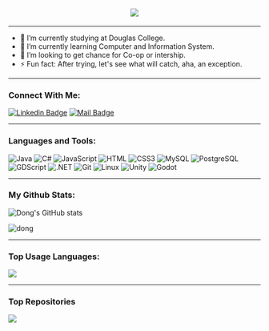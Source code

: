 <h1 align="center">
  <a href="https://git.io/typing-svg">
    <img src="https://readme-typing-svg.herokuapp.com/?lines=Hello,+There!+👋;This+is+Dong+Zhang....;Nice+to+meet+you!&center=true&size=30">
  </a>
</h1>

<!-- ![](https://komarev.com/ghpvc/?username=nortHades&color=brightgreen) -->

---

- 🔭 I’m currently studying at Douglas College.<br>
- 🌱 I’m currently learning Computer and Information System.<br>
- 👯 I’m looking to get chance for Co-op or intership.<br>
- ⚡ Fun fact: After trying, let's see what will catch, aha, an exception.<br>
<!-- - 📫 How to reach me: domcheung018@gmail.com<br> -->


---

### Connect With Me:
[![Linkedin Badge](https://img.shields.io/badge/LinkedIn-0077B5?style=for-the-badge&logo=linkedin&logoColor=white)](https://www.linkedin.com/in/dong-zhang-55305932b/)
[![Mail Badge](https://img.shields.io/badge/Gmail-D14836?style=for-the-badge&logo=gmail&logoColor=white)](mailto:domcheung018@gmail.com)

---

### Languages and Tools:
![Java](https://img.shields.io/badge/Java-ED8B00?style=flat-square&logo=openjdk&logoColor=white)
![C#](https://img.shields.io/badge/C%23-239120?style=flat-square&logo=c-sharp&logoColor=white)
![JavaScript](https://img.shields.io/badge/JavaScript-F7DF1E?style=flat-square&logo=javascript&logoColor=black)
![HTML](https://img.shields.io/badge/HTML5-E34F26?style=flat-square&logo=html5&logoColor=white)
![CSS3](https://img.shields.io/badge/CSS3-1572B6?style=flat-square&logo=css3&logoColor=white)
![MySQL](https://img.shields.io/badge/MySQL-005C84?style=flat-square&logo=mysql&logoColor=white)
![PostgreSQL](https://img.shields.io/badge/PostgreSQL-31658D?style=flastic&logo=PostgreSQL&logoColor=white)
![GDScript](https://img.shields.io/badge/GDScript-478CBF?style=flat-square&logo=godot-engine&logoColor=white)
![.NET](https://img.shields.io/badge/.NET-512BD4?style=flat-square&logo=dotnet&logoColor=white)
![Git](https://img.shields.io/badge/Git-F05032?style=flat-square&logo=git&logoColor=white)
![Linux](https://img.shields.io/badge/Linux-FCC624?style=flat-square&logo=linux&logoColor=black)
![Unity](https://img.shields.io/badge/Unity-000000?style=flat-square&logo=unity&logoColor=white)
![Godot](https://img.shields.io/badge/Godot-478CBF?style=flat-square&logo=godot-engine&logoColor=white)

---

### My Github Stats:
<p>
  <img align="center" src="https://github-readme-stats.vercel.app/api?username=nortHades&count_private=true&hide=stars,prs&show_icons=true&theme=radical" alt="Dong's GitHub stats" />
</p>
<p>
  <img align="center" src="https://github-readme-streak-stats.herokuapp.com/?user=nortHades&theme=dark" alt="dong" />
</p>

<!--[![Dong's GitHub stats](https://github-readme-stats.vercel.app/api?username=nortHades&count_private=true&hide=stars,prs&show_icons=true&theme=radical)](https://github.com/nortHades/github-readme-stats)-->
---
### Top Usage Languages:

<img align="center" src="https://github-readme-stats.vercel.app/api/top-langs/?username=nortHades&layout=compact&theme=dark&hide_border=true&&langs_count=10" />

---
### Top Repositories

<a href="https://github.com/nortHades/freeCodeCampPro">
  <img align="center" src="https://github-readme-stats.vercel.app/api/pin/?username=nortHades&repo=freeCodeCampPro&theme=dark" />
</a>






<!--
**nortHades/nortHades** is a ✨ _special_ ✨ repository because its `README.md` (this file) appears on your GitHub profile.

Here are some ideas to get you started:

- 🔭 I’m currently working on ...
- 🌱 I’m currently learning ...
- 👯 I’m looking to collaborate on ...
- 🤔 I’m looking for help with ...
- 💬 Ask me about ...
- 📫 How to reach me: ...
- 😄 Pronouns: ...
- ⚡ Fun fact: ...
-->
